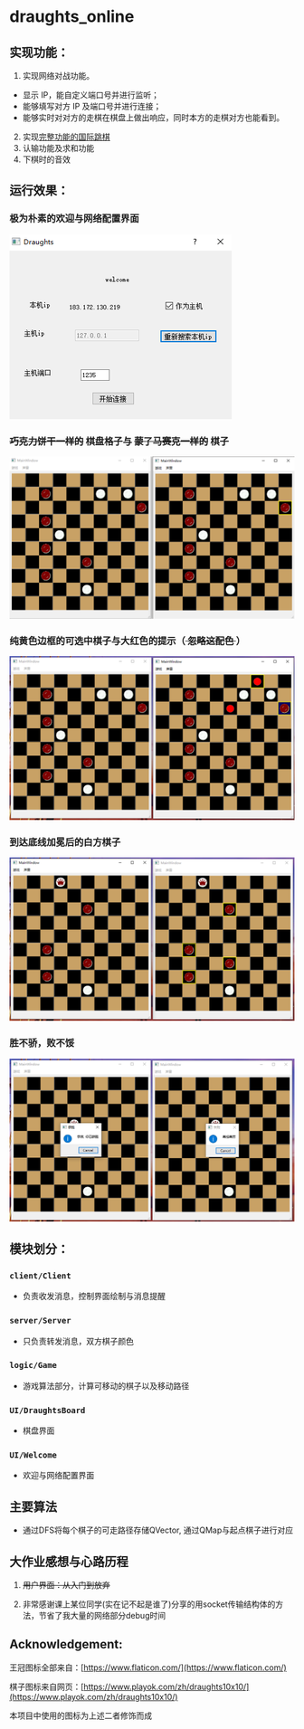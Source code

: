 # draughts_online

## 实现功能：

1. 实现网络对战功能。
 - 显示 IP，能自定义端口号并进行监听；
 - 能够填写对方 IP 及端口号并进行连接；
 - 能够实时对对方的走棋在棋盘上做出响应，同时本方的走棋对方也能看到。

2. 实现[完整功能的国际跳棋](https://github.com/nzpznk/draughts_online/blob/master/rule.pdf)
3. 认输功能及求和功能
4. 下棋时的音效


## 运行效果：

### 极为朴素的欢迎与网络配置界面

<!-- ![](./show/show1.png) -->
![](https://github.com/nzpznk/draughts_online/blob/master/show/show1.PNG)

### <del>巧克力饼干一样的</del> 棋盘格子与 <del>蒙了马赛克一样的</del> 棋子

<!-- ![](./show/show2.png) -->
![](https://github.com/nzpznk/draughts_online/blob/master/show/show2.PNG)

### 纯黄色边框的可选中棋子与大红色的提示（<del> 忽略这配色 </del>）

<!-- ![](./show/show3.png) -->
![](https://github.com/nzpznk/draughts_online/blob/master/show/show3.PNG)

### 到达底线加冕后的白方棋子

<!-- ![](./show/show4.png) -->
![](https://github.com/nzpznk/draughts_online/blob/master/show/show4.PNG)

### 胜不骄，败不馁

<!-- ![](./show/show5.png) -->
![](https://github.com/nzpznk/draughts_online/blob/master/show/show5.PNG)

## 模块划分：

### `client/Client`

- 负责收发消息，控制界面绘制与消息提醒

### `server/Server`

- 只负责转发消息，双方棋子颜色

### `logic/Game`

- 游戏算法部分，计算可移动的棋子以及移动路径

### `UI/DraughtsBoard`

- 棋盘界面

### `UI/Welcome`

- 欢迎与网络配置界面

## 主要算法

- 通过DFS将每个棋子的可走路径存储QVector, 通过QMap与起点棋子进行对应

## 大作业感想与心路历程

1. <del> 用户界面：从入门到放弃 </del>

2. 非常感谢课上某位同学(实在记不起是谁了)分享的用socket传输结构体的方法，节省了我大量的网络部分debug时间

## Acknowledgement:

王冠图标全部来自：[https://www.flaticon.com/](https://www.flaticon.com/)

棋子图标来自网页：[https://www.playok.com/zh/draughts10x10/](https://www.playok.com/zh/draughts10x10/)

本项目中使用的图标为上述二者修饰而成
